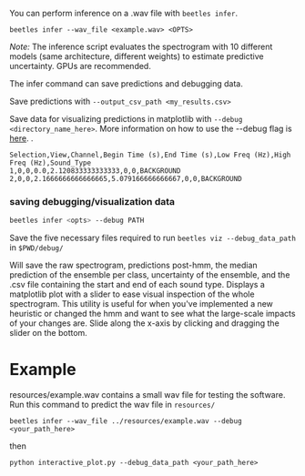 You can perform inference on a .wav file with `beetles infer`.

```
beetles infer --wav_file <example.wav> <OPTS>
```

*Note:* The inference script evaluates the spectrogram with 10 different models
(same architecture, different weights) to estimate predictive uncertainty. GPUs
are recommended. 

The infer command can save predictions and debugging data.

Save predictions with `--output_csv_path <my_results.csv>` 

Save data for visualizing predictions in matplotlib with 
`--debug <directory_name_here>`. More information on how to use the --debug flag
is [here](Visualizing-data.md). . 


```
Selection,View,Channel,Begin Time (s),End Time (s),Low Freq (Hz),High Freq (Hz),Sound_Type
1,0,0,0.0,2.120833333333333,0,0,BACKGROUND
2,0,0,2.1666666666666665,5.079166666666667,0,0,BACKGROUND
```

### saving debugging/visualization data
```bash
beetles infer <opts> --debug PATH
```
Save the five necessary files required to run `beetles viz --debug_data_path` in 
`$PWD/debug/`


Will save the raw spectrogram, predictions post-hmm, the median prediction of
the ensemble per class, uncertainty of the ensemble, and the .csv file
containing the start and end of each sound type.  Displays a matplotlib plot
with a slider to ease visual inspection of the whole spectrogram. This utility
is useful for when you've implemented a new heuristic or changed the hmm and
want to see what the large-scale impacts of your changes are. Slide along the
x-axis by clicking and dragging the slider on the bottom.

# Example
resources/example.wav contains a small wav file for testing the software. Run this command
to predict the wav file in `resources/`
```
beetles infer --wav_file ../resources/example.wav --debug <your_path_here>
```
then 
```
python interactive_plot.py --debug_data_path <your_path_here>
```
